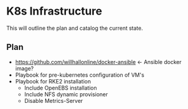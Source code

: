 # K8s Infrastructure
This will outline the plan and catalog the current state.

## Plan
- https://github.com/willhallonline/docker-ansible <- Ansible docker image?
- Playbook for pre-kubernetes configuration of VM's
- Playbook for RKE2 installation
    - Include OpenEBS installation
    - Include NFS dynamic provisioner
    - Disable Metrics-Server